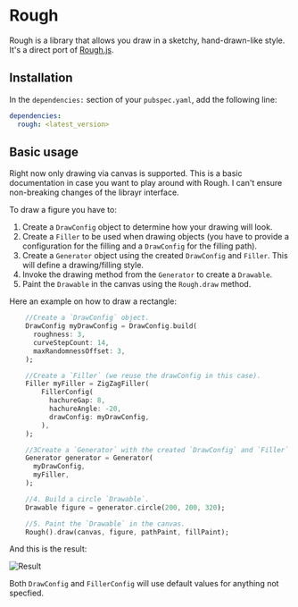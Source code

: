 # Rough

Rough is a library that allows you draw in a sketchy, hand-drawn-like style. It's a direct port of [Rough.js](https://roughjs.com/).

## Installation

In the `dependencies:` section of your `pubspec.yaml`, add the following line:

```yaml
dependencies:
  rough: <latest_version>
```
## Basic usage

Right now only drawing via canvas is supported. This is a basic documentation in case you want to play around with Rough. I can't ensure non-breaking changes of the librayr interface.

To draw a figure you have to:

1. Create a `DrawConfig` object to determine how your drawing will look.
2. Create a `Filler` to be used when drawing objects (you have to provide a configuration for the filling and a `DrawConfig` for the filling path).
3. Create a `Generator` object using the created `DrawConfig` and `Filler`. This will define a drawing/filling style.
4. Invoke the drawing method from the `Generator` to create a `Drawable`.
5. Paint the `Drawable` in the canvas using the `Rough.draw` method.

Here an example on how to draw a rectangle:

```dart
    //Create a `DrawConfig` object.
    DrawConfig myDrawConfig = DrawConfig.build(
      roughness: 3,
      curveStepCount: 14,
      maxRandomnessOffset: 3,
    );

    //Create a `Filler` (we reuse the drawConfig in this case).
    Filler myFiller = ZigZagFiller(
        FillerConfig(
          hachureGap: 8,
          hachureAngle: -20,
          drawConfig: myDrawConfig,
        ),
    );

    //3Create a `Generator` with the created `DrawConfig` and `Filler`
    Generator generator = Generator(
      myDrawConfig,
      myFiller,
    );

    //4. Build a circle `Drawable`.
    Drawable figure = generator.circle(200, 200, 320);

    //5. Paint the `Drawable` in the canvas.
    Rough().draw(canvas, figure, pathPaint, fillPaint);
```

And this is the result:

![Result](https://raw.githubusercontent.com/sergiandreplace/flutter_rough/master/screenshots/circle.png)

Both `DrawConfig` and `FillerConfig` will use default values for anything not specfied.

